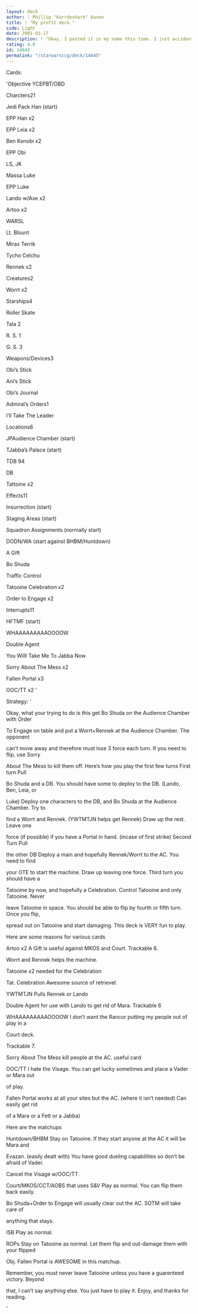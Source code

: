 ```yaml
---
layout: deck
author: ! Phillip "Karrdeshark" Aasen
title: ! "My profit deck "
side: Light
date: 2001-03-17
description: ! "Okay, I posted it in my name this time. I just accidentelly posted this in a frineds name when I forgot to sign him out and me in when I got on.  Please don’t rate it bad because of this."
rating: 4.0
id: 14645
permalink: "/starwarsccg/deck/14645"
---
```

Cards: 

'Objective YCEPBT/OBD 


Charcters21 

Jedi Pack Han (start) 

EPP Han x2 

EPP Leia x2 

Ben Kenobi x2 

EPP Obi 

LS, JK 

Massa Luke 

EPP Luke 

Lando w/Axe x2 

Artoo x2 

WARSL 

Lt. Blount 

Mirax Terrik 

Tycho Celchu 

Rennek x2 


Creatures2 

Worrt x2 


Starships4 

Roller Skate 

Tala 2 

R. S. 1 

G. S. 3 


Weapons/Devices3 

Obi&#8217;s Stick 

Ani&#8217;s Stick 

Obi&#8217;s Journal 


Admiral&#8217;s Orders1 

I&#8217;ll Take The Leader 


Locations6 

JPAudience Chamber (start) 

TJabba&#8217;s Palace (start) 

TDB 94 

DB 

Tattoine x2 


Effects11 

Insurrection (start) 

Staging Areas (start) 

Squadron Assignments (normally start) 

DODN/WA (start against BHBM/Huntdown) 

A Gift 

Bo Shuda 

Traffic Control 

Tatooine Celebration x2 

Order to Engage x2 


Interrupts11 

HFTMF (start) 

WHAAAAAAAAAOOOOW 

Double Agent 

You Willl Take Me To Jabba Now 

Sorry About The Mess x2 

Fallen Portal x3 

OOC/TT x2   '

Strategy: '

Okay, what your trying to do is this get Bo Shuda on the Audience Chamber with Order

To Engage on table and put a Worrt+Rennek at the Audience Chamber. The opponent

can&#8217;t move away and therefore must lose 3 force each turn. If you need to flip, use Sorry

About The Mess to kill them off. Here&#8217;s how you play the first few turns First turn Pull

Bo Shuda and a DB. You should have some to deploy to the DB. (Lando, Ben, Leia, or

Luke) Deploy one characters to the DB, and Bo Shuda at the Audience Chamber. Try to

find a Worrt and Rennek. (YWTMTJN helps get Rennek) Draw up the rest. Leave one

force (if possible) if you have a Portal in hand. (incase of first strike) Second Turn Pull

the other DB Deploy a main and hopefully Rennek/Worrt to the AC. You need to find

your OTE to start the machine. Draw up leaving one force. Third turn you should have a

Tatooine by now, and hopefully a Celebration. Control Tatooine and only Tatooine. Never

leave Tatooine in space. You should be able to flip by fourth or fifth turn. Once you flip,

spread out on Tatooine and start damaging. This deck is VERY fun to play. 


Here are some reasons for various cards 


Artoo x2 A Gift is useful against MKOS and Court. Trackable 6. 


Worrt and Rennek helps the machine. 


Tatooine x2 needed for the Celebration 


Tat. Celebration Awesome source of retrievel. 


YWTMTJN Pulls Rennek or Lando 


Double Agent for use with Lando to get rid of Mara. Trackable 6 


WHAAAAAAAAAOOOOW I don&#8217;t want the Rancor putting my people out of play in a

Court deck. 

Trackable 7. 


Sorry About The Mess kill people at the AC. useful card 


OOC/TT I hate the Visage. You can get lucky sometimes and place a Vader or Mara out

of play. 


Fallen Portal works at all your sites but the AC. (where it isn&#8217;t needed) Can easily get rid

of a Mara or a Fett or a Jabba) 


Here are the matchups 


Huntdown/BHBM Stay on Tatooine. If they start anyone at the AC it will be Mara and

Evazan. (easily dealt with) You have good dueling capabilities so don&#8217;t be afraid of Vader.

Cancel the Visage w/OOC/TT. 


Court/MKOS/CCT/AOBS that uses S&V Play as normal. You can flip them back easily.

Bo Shuda+Order to Engage will usually clear out the AC. SOTM will take care of

anything that stays. 


ISB Play as normal. 


ROPs Stay on Tatooine as normal. Let them flip and out-damage them with your flipped

Obj. Fallen Portal is AWESOME in this matchup. 


Remember, you must never leave Tatooine unless you have a guarenteed victory. Beyond

that, I can&#8217;t say anything else. You just have to play it. Enjoy, and thanks for reading. 

'
